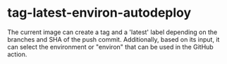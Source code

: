 # tag-latest-environ-autodeploy
The current image can create a tag and a 'latest' label depending on the branches and SHA of the push commit. Additionally, based on its input, it can select the environment or "environ" that can be used in the GitHub action.
